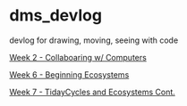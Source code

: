# dms_devlog
devlog for drawing, moving, seeing with code

[Week 2 - Collaboaring w/ Computers](https://montanaedamone.github.io/dms_devlog/devlog2)

[Week 6 - Beginning Ecosystems](https://montanaedamone.github.io/dms_devlog/Week%206)

[Week 7 - TidayCycles and Ecosystems Cont.](https://montanaedamone.github.io/dms_devlog/Week%207)

